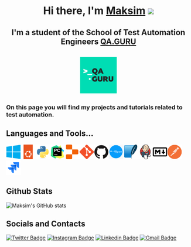 <link rel="stylesheet" href="devicon.min.css">

<h1 align="center"> Hi there, I'm <a href="https://github.com/Mksm3000/" 
target="_blank">Maksim</a> 
<img src="https://github.com/blackcater/blackcater/raw/main/images/Hi.gif" 
height="40"/></h1>

<h2 align="center"> I'm a student of the School of Test Automation Engineers <a 
href="https://qa.guru/" target="_blank">QA.GURU</a></h2>
<h2 align="center"> <img src="images/qa.guru.png" height="100"/> </h2>

<h3> On this page you will find my projects and tutorials related to test 
automation.</h3>

<h2> Languages and Tools...</h2>

<img src='icons/windows8/windows8-original.svg' height="40"><img src='icons/ubuntu/ubuntu-original.svg' height="40"><img src='icons/python/python-original.svg' height="40"><img src='icons/pycharm/pycharm-original.svg' height="40"><img src='icons/replit/replit-original.svg' height="40"><img src='icons/git/git-original.svg' height="40"><img src='icons/github/github-original.svg' height="40"><img src='icons/aiogram/aiogram.svg' height="40"><img src='icons/sqlite/sqlite-original.svg' height="40"><img src='icons/jenkins/jenkins-original.svg' height="40"><img src='icons/markdown/markdown-original.svg' height="40"><img src='icons/postman/postman-original.svg' height="40"><img src='icons/jira/jira-original.svg' height="40">

<h2> Github Stats </h2>

![Maksim's GitHub stats](https://github-readme-stats.vercel.app/api?username=Mksm3000&theme=github_dark&show_icons=true)

<h2> Socials and Contacts </h2>

[![Twitter Badge](https://img.shields.io/badge/Twitter-1DA1F2?style=for-the-badge&logo=twitter&logoColor=white&link=https://twitter.com/mizotw)](https://twitter.com/mizotw) 
[![Instagram Badge](https://img.shields.io/badge/Instagram-E4405F?style=for-the-badge&logo=instagram&logoColor=white&link=https://instagram.com/stagramizo)](https://instagram.com/stagramizo) 
[![Linkedin Badge](https://img.shields.io/badge/LinkedIn-0077B5?style=for-the-badge&logo=linkedin&logoColor=white&link=https://www.linkedin.com/in/Maksim-Mizo/)](https://www.linkedin.com/in/Maksim-Mizo/)
[![Gmail Badge](https://img.shields.io/badge/Gmail-D14836?style=for-the-badge&logo=gmail&logoColor=white&link=mailto:mizooogoogle@gmail.com)](mailto:mizooogooogle@gmail.com)

